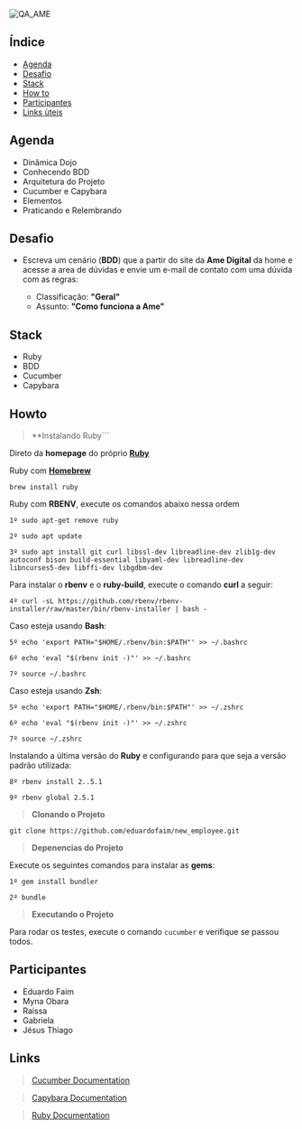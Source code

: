  ![QA_AME](https://i.ibb.co/8PgBByW/Screenshot-from-2019-09-17-09-45-43.png)

## Índice

- [Agenda](#agenda)
- [Desafio](#desafio)
- [Stack](#stack)
- [How to](#howto)
- [Participantes](#participantes)
- [Links ùteis](#links)


## Agenda

 - Dinâmica Dojo
 - Conhecendo BDD
 - Arquitetura do Projeto
 - Cucumber e Capybara
 - Elementos
 - Praticando e Relembrando   


## Desafio

- Escreva um cenário (**BDD**) que a partir do site da **Ame Digital** da home e acesse a area de dúvidas  e envie um e-mail de contato com uma dúvida com as regras:​

  - Classificação: **"Geral"​**​
  - Assunto: **"Como funciona a Ame"​**


## Stack

- Ruby
- BDD
- Cucumber
- Capybara


## Howto


>**Instalando Ruby```
 

Direto da **homepage** do próprio **[Ruby](https://www.ruby-lang.org/en/documentation/installation/)**

Ruby com **[Homebrew](http://brew.sh/)**
```
brew install ruby
```
Ruby com **RBENV**, execute os comandos abaixo nessa ordem
```
1º sudo apt-get remove ruby
```
```
2º sudo apt update
```
```
3º sudo apt install git curl libssl-dev libreadline-dev zlib1g-dev autoconf bison build-essential libyaml-dev libreadline-dev libncurses5-dev libffi-dev libgdbm-dev
```
Para instalar o **rbenv** e o  **ruby-build**, execute o comando **curl** a seguir:
```
4º curl -sL https://github.com/rbenv/rbenv-installer/raw/master/bin/rbenv-installer | bash -
```
Caso esteja usando **Bash**:

```
5º echo 'export PATH="$HOME/.rbenv/bin:$PATH"' >> ~/.bashrc

6º echo 'eval "$(rbenv init -)"' >> ~/.bashrc

7º source ~/.bashrc
```
Caso esteja usando **Zsh**:

```
5º echo 'export PATH="$HOME/.rbenv/bin:$PATH"' >> ~/.zshrc

6º echo 'eval "$(rbenv init -)"' >> ~/.zshrc

7º source ~/.zshrc
```
Instalando a última versão do **Ruby** e configurando para que seja a versão padrão utilizada:
```
8º rbenv install 2..5.1

9º rbenv global 2.5.1
```

>**Clonando o Projeto**

```
git clone https://github.com/eduardofaim/new_employee.git
```

>**Depenencias do Projeto**


Execute os seguintes comandos para instalar as **gems**:
```
1º gem install bundler
```
```
2º bundle
```

>**Executando o Projeto**


Para rodar os testes, execute o comando `cucumber` e verifique se passou todos. 


## Participantes

- Eduardo Faim
- Myna Obara
- Raíssa
- Gabriela
- Jésus Thiago


## Links

>[Cucumber Documentation](https://cucumber.io/docs/reference)

>[Capybara Documentation](http://www.rubydoc.info/github/jnicklas/capybara/master)

>[Ruby Documentation](http://ruby-doc.org/)
